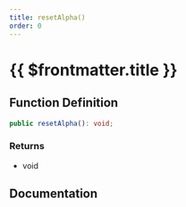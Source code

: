 ```yaml
---
title: resetAlpha()
order: 0
---
```


# {{ $frontmatter.title }}

## Function Definition

```ts
public resetAlpha(): void;
```

### Returns

* void

## Documentation

<!--@include: ./parts/resetAlpha.md-->
